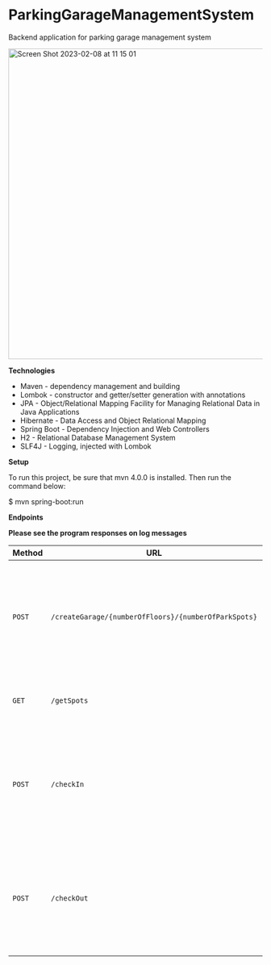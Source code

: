 # ParkingGarageManagementSystem
Backend application for parking garage management system

<img width="616" alt="Screen Shot 2023-02-08 at 11 15 01" src="https://user-images.githubusercontent.com/49978504/217501030-a3177df8-a516-45f1-a404-9e8e24b3af29.png">


__Technologies__
 - Maven - dependency management and building
 - Lombok - constructor and getter/setter generation with annotations
 - JPA - Object/Relational Mapping Facility for Managing Relational Data in Java Applications
 - Hibernate - Data Access and Object Relational Mapping
 - Spring Boot - Dependency Injection and Web Controllers
 - H2 - Relational Database Management System 
 - SLF4J - Logging, injected with Lombok
 
__Setup__

To run this project, be sure that mvn 4.0.0 is installed. Then run the command below:

$ mvn spring-boot:run

__Endpoints__

**Please see the program responses on log messages**

| Method   | URL                                      | Description                              |
| -------- | ---------------------------------------- | ---------------------------------------- |
| `POST`   | `/createGarage/{numberOfFloors}/{numberOfParkSpots}`  | Creates the garage by taking the first parameter as the number of floors and second as park spots on a floor|
| `GET`    | `/getSpots`                          | Returns the number of empty parking spots                       |
| `POST`   | `/checkIn`                 | Takes the vehicle object as the request body and creates a ticket if there is enough space in garage    |
| `POST`   | `/checkOut`                 | Takes the vehicle object as the request body and updates the relevant ticket by giving the payment info |

